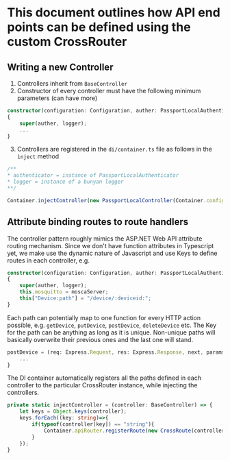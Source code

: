 # This document outlines how API end points can be defined using the custom CrossRouter

## Writing a new Controller
1. Controllers inherit from ```BaseController```
2. Constructor of every controller must have the following minimum parameters (can have more)

```ts
constructor(configuration: Configuration, auther: PassportLocalAuthenticator, logger: any)
{
    super(auther, logger);
    ...
}
```

3. Controllers are registered in the ```di/container.ts``` file as follows in the ```ìnject``` method

```ts  
/**
* authenticator = instance of PassportLocalAuthenticator
* logger = instance of a bunyan logger
**/

Container.injectController(new PassportLocalController(Container.config, authenticator, logger));
```

## Attribute binding routes to route handlers
The controller pattern roughly mimics the ASP.NET Web API attribute routing mechanism. Since we don't have function attributes in Typescript yet, we make use the dynamic nature of Javascript and use Keys to define routes in each controller, e.g.

```ts
constructor(configuration: Configuration, auther: PassportLocalAuthenticator, logger: any, moscaServer: MoscaServer)
{
    super(auther, logger);
    this.mosquitto = moscaServer;
    this["Device:path"] = "/device/:deviceid:";
}
```
Each path can potentially map to one function for every HTTP action possible, e.g. ```getDevice```, ```putDevice```, ```postDevice```, ```deleteDevice``` etc.  The Key for the path can be anything as long as it is unique. Non-unique paths will basically overwrite their previous ones and the last one will stand.

```ts
postDevice = (req: Express.Request, res: Express.Response, next, params) => {
    ...
}
```

The DI container automatically registers all the paths defined in each controller to the particular CrossRouter instance, while injecting the controllers.

```ts
private static injectController = (controller: BaseController) => {
    let keys = Object.keys(controller);
    keys.forEach((key: string)=>{
        if(typeof(controller[key]) == "string"){
            Container.apiRouter.registerRoute(new CrossRoute(controller[key], key.replace(":path", ""), "", controller));
        }
    });
}
```
